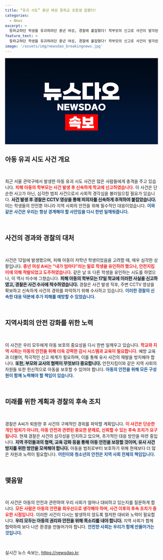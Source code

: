 ```yaml
---
title: “유괴 시도” 중년 여성 등하교 초등생 잡혔다!
categories:
  - News
excerpt: >
  등하교하던 학생을 유괴하려던 중년 여성, 경찰에 붙잡혔다! 학부모의 신고로 사건이 발각된 가운데, 경찰은 정확한 경위를 파악하기 위해 퇴원 후 수사를 진행할 예정이다.
feature_text: >
  등하교하던 학생을 유괴하려던 중년 여성, 경찰에 붙잡혔다! 학부모의 신고로 사건이 발각된 가운데, 경찰은 정확한 경위를 파악하기 위해 퇴원 후 수사를 진행할 예정이다.
image: '/assets/img/newsdao_breakingnews.jpg'
---
```


<p><img src="/assets/img/newsdao_breakingnews.jpg" alt="ontimetimes 속보" /></p>

<h2 data-ke-size="size26">아동 유괴 시도 사건 개요</h2>

<p data-ke-size="size16">&nbsp;</p>

<p>최근 서울 관악구에서 발생한 아동 유괴 시도 사건은 많은 사람들에게 충격을 주고 있습니다. <b><span style="color: #ee2323;">피해 아동의 학부모는 사건 발생 후 신속하게 학교에 신고하였습니다.</span></b> 이 사건은 단순한 사고가 아닌, 심각한 범죄 사건으로서 사회적 경각심을 불러일으킬 필요가 있습니다. <b><span style="background-color: #21538527;">사건 발생 후 경찰은 CCTV 영상을 통해 피의자를 신속하게 추적하여 붙잡았습니다.</span></b> 이는 학생들의 안전뿐 아니라 지역 사회의 안전을 위해 필수적인 대응이었습니다. <b><span style="color: #1a5490;">이와 같은 사건은 우리는 항상 경계해야 할 사안임을 다시 한번 일깨워줍니다.</span></b></p>

<p data-ke-size="size16">&nbsp;</p>

<h2 data-ke-size="size26">사건의 경과와 경찰의 대처</h2>

<p data-ke-size="size16">&nbsp;</p>

<p>사건은 12일에 발생했으며, 피해 아동이 저학년 학생이었음을 고려할 때, 매우 심각한 상황입니다. <b><span style="color: #ee2323;">중년 여성 A씨는 "내가 엄마다"라는 말로 학생을 유인하려 했으나, 안전지킴이에 의해 적발되었고 도주하였습니다.</span></b> 같은 날 또 다른 학생을 유인하는 시도를 하였으나, 이 역시 미수에 그쳤습니다. <b><span style="background-color: #21538527;">피해 아동의 학부모는 17일 학교에 이러한 사실을 신고하였고, 경찰은 사건 수사에 착수하였습니다.</span></b> 경찰은 사건 발생 직후, 주변 CCTV 영상을 확보하고 신속하게 사건의 경위를 파악하기 위해 수사하고 있습니다. <b><span style="color: #1a5490;">이러한 경찰의 신속한 대응 덕분에 추가 피해를 예방할 수 있었습니다.</span></b></p>

<p data-ke-size="size16">&nbsp;</p>

<h2 data-ke-size="size26">지역사회의 안전 강화를 위한 노력</h2>

<p data-ke-size="size16">&nbsp;</p>

<p>이 사건은 우리 모두에게 아동 보호의 중요성을 다시 한번 일깨우고 있습니다. <b><span style="color: #ee2323;">학교와 지역 사회는 아동의 안전을 위해 더욱 강력한 감시 시스템과 교육이 필요합니다.</span></b> 예방 교육과 더불어, 적극적인 신고 체계가 필요하며, 이를 통해 유사 사건의 재발을 방지해야 합니다. <b><span style="background-color: #21538527;">또한, 부모와 교사의 협력이 무엇보다 중요합니다.</span></b> 안전지킴이와 같은 지역 사회의 자원들 또한 헌신적으로 아동을 보호할 수 있어야 합니다. <b><span style="color: #1a5490;">아동의 안전을 위해 모든 구성원이 함께 노력해야 할 책임이 있습니다.</span></b></p>

<p data-ke-size="size16">&nbsp;</p>

<h2 data-ke-size="size26">미래를 위한 계획과 경찰의 후속 조치</h2>

<p data-ke-size="size16">&nbsp;</p>

<p>경찰은 A씨가 퇴원한 후 사건의 구체적인 경위를 파악할 계획입니다. <b><span style="color: #ee2323;">이 사건은 단순한 개인 범죄가 아니라, 아동 안전과 관련된 중요한 문제로, 신뢰할 수 있는 후속 조치가 요구됩니다.</span></b> 현재 경찰은 사건의 심각성을 인지하고 있으며, 추가적인 대응 방안을 마련 중입니다. <b><span style="background-color: #21538527;">지역 주민들과의 협력, 교육 강화 등을 통해 아동 안전을 보장할 것이며, 유사 사건 방지를 위한 방안을 모색해야 합니다.</span></b> 아동을 범죄로부터 보호하기 위해 현재보다 더 많은 자원과 노력이 필요합니다. <b><span style="color: #1a5490;">어린이와 청소년의 안전은 지역 사회 전체의 책임입니다.</span></b></p>

<p data-ke-size="size16">&nbsp;</p>

<h2 data-ke-size="size26">맺음말</h2>

<p data-ke-size="size16">&nbsp;</p>

<p>이 사건은 아동의 안전과 관련하여 우리 사회가 얼마나 대비하고 있는지를 질문하게 합니다. <b><span style="color: #ee2323;">모든 사람은 아동의 안전을 최우선으로 생각해야 하며, 사건 이후의 후속 조치가 중요한 시점입니다.</span></b> 이러한 사건이 다시는 발생하지 않도록 철저한 대비와 노력이 필요합니다. <b><span style="background-color: #21538527;">우리 모두는 아동의 권리와 안전을 위해 목소리를 내야 합니다.</span></b> 지역 사회가 함께 협력하여 보다 나은 환경을 만들어가야 합니다. <b><span style="color: #1a5490;">안전한 사회는 우리가 함께 만들어가는 것입니다.</span></b> </p>

<p data-ke-size="size16">&nbsp;</p>
실시간 뉴스 속보는, <a href="https://newsdao.kr" rel="dofollow">https://newsdao.kr</a>


